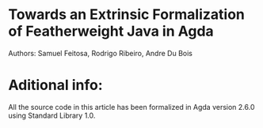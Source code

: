 # Towards an Extrinsic Formalization of Featherweight Java in Agda

Authors: Samuel Feitosa, Rodrigo Ribeiro, Andre Du Bois

# Aditional info:

All the source code in this article has been formalized in Agda version 2.6.0 using Standard Library 1.0.
